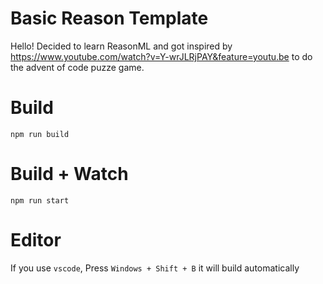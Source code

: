 # Basic Reason Template

Hello! Decided to learn ReasonML and got inspired by https://www.youtube.com/watch?v=Y-wrJLRjPAY&feature=youtu.be to do the advent of code puzze game. 

# Build
```
npm run build
```

# Build + Watch

```
npm run start
```


# Editor
If you use `vscode`, Press `Windows + Shift + B` it will build automatically
